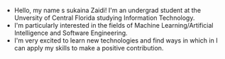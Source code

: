 - Hello, my name s sukaina Zaidi! I'm an undergrad student at the Unversity of Central Florida studying Information Technology.
- I'm particularly interested in the fields of Machine Learning/Artificial Intelligence and Software Engineering.
- I'm very excited to learn new technologies and find ways in which in I can apply my skills to make a positive contribution.
  

<!---
sukainazaidi/sukainazaidi is a ✨ special ✨ repository because its `README.md` (this file) appears on your GitHub profile.
You can click the Preview link to take a look at your changes.
--->
